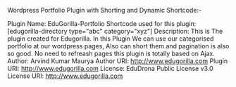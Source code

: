   
   Wordpress Portfolio Plugin with Shorting and Dynamic Shortcode:-
    
   Plugin Name: EduGorilla-Portfolio
   Shortcode used for this plugin: [edugorilla-directory type="abc" category="xyz"]
   Description: This is The plugin created for Edugorilla. In this Plugin We can use our categorised portfolio at our wordpress pages, Also can short them and pagination is also so good. No need to refreash pages this plugin is totally based on Ajax.
   Author: Arvind Kumar Maurya
   Author URI: http://www.edugorilla.com
   Plugin URI: http://www.edugorilla.com
   License: EduDrona Public License v3.0
   License URI: http://www.edugorilla.com
   

